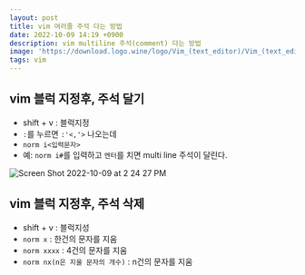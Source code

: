 ```yaml
---
layout: post
title: vim 여러줄 주석 다는 방법
date: 2022-10-09 14:19 +0900
description: vim multiline 주석(comment) 다는 방법
image: 'https://download.logo.wine/logo/Vim_(text_editor)/Vim_(text_editor)-Logo.wine.png'
tags: vim
---
```


## vim 블럭 지정후, 주석 달기

- shift + v : 블럭지정
- `:`를 누르면 `:'<,'>` 나오는데
- `norm i<입력문자>`
- 예: `norm i#`를 입력하고 `엔터`를 치면 multi line 주석이 달린다.

![Screen Shot 2022-10-09 at 2 24 27 PM](https://user-images.githubusercontent.com/28615416/194739621-8e5a458c-03ce-4d7e-95eb-1a74df55e92f.png)


## vim 블럭 지정후, 주석 삭제

- shift + v : 블럭지성
- `norm x` : 한건의 문자를 지움
- `norm xxxx` : 4건의 문자를 지움
- `norm nx(n은 지울 문자의 개수)` : n건의 문자를 지움


